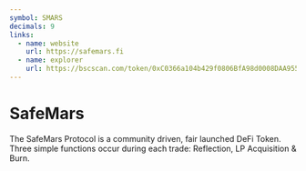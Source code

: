 ```yaml
---
symbol: SMARS
decimals: 9
links:
  - name: website
    url: https://safemars.fi
  - name: explorer
    url: https://bscscan.com/token/0xC0366a104b429f0806BfA98d0008DAA9555b2BEd
---
```


# SafeMars

The SafeMars Protocol is a community driven, fair launched DeFi Token. Three simple functions occur during each trade: Reflection, LP Acquisition & Burn.
